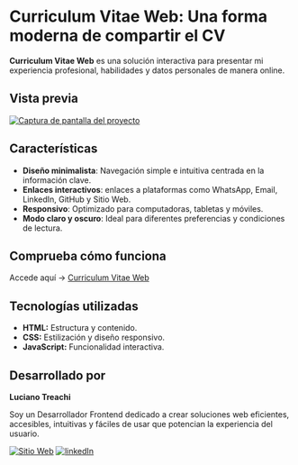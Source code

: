 # Curriculum Vitae Web: Una forma moderna de compartir el CV

**Curriculum Vitae Web** es una solución interactiva para presentar mi experiencia profesional, habilidades y datos personales de manera online.

## Vista previa

[![Captura de pantalla del proyecto](https://i.postimg.cc/N0BN5KLY/cv.jpg)](https://postimg.cc/RWp1YVcb)

## Características

- **Diseño minimalista**: Navegación simple e intuitiva centrada en la información clave.
- **Enlaces interactivos**: enlaces a plataformas como WhatsApp, Email, LinkedIn, GitHub y Sitio Web.
- **Responsivo**: Optimizado para computadoras, tabletas y móviles.
- **Modo claro y oscuro**: Ideal para diferentes preferencias y condiciones de lectura.

## Comprueba cómo funciona

Accede aquí → [Curriculum Vitae Web](https://curriculumvitaeweb.netlify.app/)

## Tecnologías utilizadas

- **HTML:** Estructura y contenido.
- **CSS:** Estilización y diseño responsivo.
- **JavaScript:** Funcionalidad interactiva.

## Desarrollado por

**Luciano Treachi**

Soy un Desarrollador Frontend dedicado a crear soluciones web eficientes, accesibles, intuitivas y fáciles de usar que potencian la experiencia del usuario.

[![Sitio Web](https://img.shields.io/badge/Sitio_Web-black?style=for-the-badge&logoColor=white)](https://lucianotreachi.vercel.app/)
[![linkedIn](https://img.shields.io/badge/LinkedIn-0077B5?style=for-the-badge&logoColor=white)](https://www.linkedin.com/in/luciano-treachi/)
